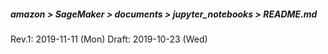 ##### amazon > SageMaker > documents > jupyter_notebooks > README.md
Rev.1: 2019-11-11 (Mon)
Draft: 2019-10-23 (Wed)